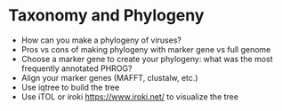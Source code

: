 # Taxonomy and Phylogeny

- How can you make a phylogeny of viruses?
- Pros vs cons of making phylogeny with marker gene vs full genome
- Choose a marker gene to create your phylogeny: what was the most frequently annotated PHROG?
- Align your marker genes (MAFFT, clustalw, etc.)
- Use iqtree to build the tree
- Use iTOL or iroki https://www.iroki.net/ to visualize the tree

